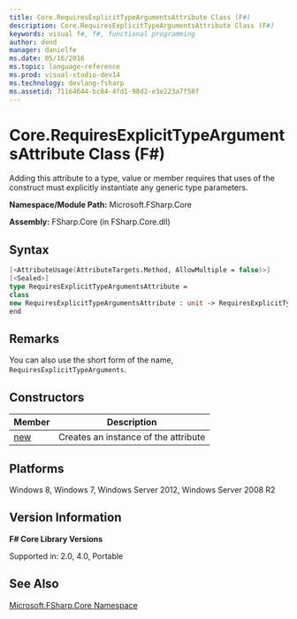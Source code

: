 ```yaml
---
title: Core.RequiresExplicitTypeArgumentsAttribute Class (F#)
description: Core.RequiresExplicitTypeArgumentsAttribute Class (F#)
keywords: visual f#, f#, functional programming
author: dend
manager: danielfe
ms.date: 05/16/2016
ms.topic: language-reference
ms.prod: visual-studio-dev14
ms.technology: devlang-fsharp
ms.assetid: 71164644-bc84-4fd1-98d2-e3e223a7f58f 
---
```


# Core.RequiresExplicitTypeArgumentsAttribute Class (F#)

Adding this attribute to a type, value or member requires that uses of the construct must explicitly instantiate any generic type parameters.

**Namespace/Module Path:** Microsoft.FSharp.Core

**Assembly:** FSharp.Core (in FSharp.Core.dll)


## Syntax

```fsharp
[<AttributeUsage(AttributeTargets.Method, AllowMultiple = false)>]
[<Sealed>]
type RequiresExplicitTypeArgumentsAttribute =
class
new RequiresExplicitTypeArgumentsAttribute : unit -> RequiresExplicitTypeArgumentsAttribute
end
```

## Remarks
You can also use the short form of the name, `RequiresExplicitTypeArguments`.


## Constructors

|Member|Description|
|------|-----------|
|[new](https://msdn.microsoft.com/library/3e361f16-4e93-4492-9233-156f2612a0c6)|Creates an instance of the attribute|

## Platforms
Windows 8, Windows 7, Windows Server 2012, Windows Server 2008 R2


## Version Information
**F# Core Library Versions**

Supported in: 2.0, 4.0, Portable

## See Also
[Microsoft.FSharp.Core Namespace](Microsoft.FSharp.Core-Namespace-%5BFSharp%5D.md)